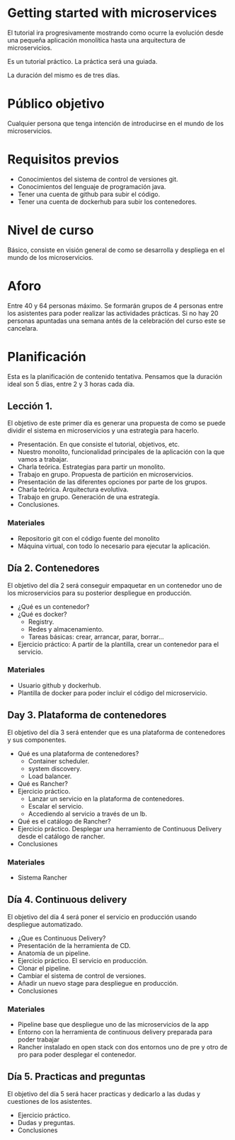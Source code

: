 # Getting started with microservices

El tutorial ira progresivamente mostrando como ocurre la evolución desde una pequeña aplicación monolítica hasta una arquitectura de microservicios.

Es un tutorial práctico. La práctica será una guiada.

La duración del mismo es de tres días.

# Público objetivo

Cualquier persona que tenga intención de introducirse en el mundo de los microservicios.

# Requisitos previos

* Conocimientos del sistema de control de versiones git.
* Conocimientos del lenguaje de programación java.
* Tener una cuenta de github para subir el código.
* Tener una cuenta de dockerhub para subir los contenedores.

# Nivel de curso

Básico, consiste en visión general de como se desarrolla y despliega en el mundo de los microservicios.

# Aforo

Entre 40 y 64 personas máximo. Se formarán grupos de 4 personas entre los asistentes para poder realizar las actividades prácticas. Si no hay 20 personas apuntadas una semana antés de la celebración del curso este se cancelara.

# Planificación

Esta es la planificación de contenido tentativa. Pensamos que la duración ideal son 5 días, entre 2 y 3 horas cada día.

## Lección 1.

El objetivo de este primer día es generar una propuesta de como se puede dividir el sistema en microservicios y una estrategía para hacerlo.

*  Presentación. En que consiste el tutorial, objetivos, etc.
*  Nuestro monolito, funcionalidad principales de la aplicación con la que vamos a trabajar.
*  Charla teórica. Estrategias para partir un monolito.
*  Trabajo en grupo. Propuesta de partición en microservicios.
*  Presentación de las diferentes opciones por parte de los grupos.
*  Charla teórica. Arquitectura evolutiva.
*  Trabajo en grupo. Generación de una estrategía.
*  Conclusiones.

### Materiales 

* Repositorio git con el código fuente del monolito
* Máquina virtual, con todo lo necesario para ejecutar la aplicación.

## Día 2. Contenedores

El objetivo del día 2 será conseguir empaquetar en un contenedor uno de los microservicios para su posterior despliegue en producción.

* ¿Qué es un contenedor?
* ¿Qué es docker?
  * Registry.
  * Redes y almacenamiento.
  * Tareas básicas: crear, arrancar, parar, borrar...
* Ejercicio práctico: A partir de la plantilla, crear un contenedor para el servicio. 

### Materiales 

* Usuario github y dockerhub.
* Plantilla de docker para poder incluir el código del microservicio.

## Day 3. Plataforma de contenedores

El objetivo del día 3 será entender que es una plataforma de contenedores y sus componentes.

* Qué es una plataforma de contenedores?
  * Container scheduler.
  * system discovery.
  * Load balancer.
* Qué es Rancher? 
* Ejercicio práctico. 
  * Lanzar un servicio en la plataforma de contenedores.
  * Escalar el servicio.
  * Accediendo al servicio a través de un lb.
* Qué es el catálogo de Rancher?
* Ejercicio práctico. Desplegar una herramiento de Continuous Delivery desde el catálogo de rancher.
* Conclusiones

### Materiales 

* Sistema Rancher

## Día 4. Continuous delivery

El objetivo del día 4 será poner el servicio en producción usando despliegue automatizado.

* ¿Que es Continuous Delivery?
* Presentación de la herramienta de CD.
* Anatomía de un pipeline.
* Ejercicio práctico. El servicio en producción.
 * Clonar el pipeline.
 * Cambiar el sistema de control de versiones.
 * Añadir un nuevo stage para despliegue en producción.
* Conclusiones

### Materiales 

* Pipeline base que despliegue uno de las microservicios de la app
* Entorno con la herramienta de continuous delivery preparada para poder trabajar
* Rancher instalado en open stack con dos entornos uno de pre y otro de pro para poder desplegar el contenedor.

## Día 5. Practicas and preguntas

El objetivo del día 5 será hacer practicas y dedicarlo a las dudas y cuestiones de los asistentes.

* Ejercicio práctico.
* Dudas y preguntas.
* Conclusiones

